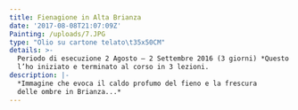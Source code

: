 ```yaml
---
title: Fienagione in Alta Brianza
date: '2017-08-08T21:07:09Z'
Painting: /uploads/7.JPG
type: "Olio su cartone telato\t35x50CM"
details: >-
  Periodo di esecuzione 2 Agosto – 2 Settembre 2016 (3 giorni) *Questo quadro
  l’ho iniziato e terminato al corso in 3 lezioni.
description: |-
  *Immagine che evoca il caldo profumo del fieno e la frescura
  delle ombre in Brianza...*
---
```


